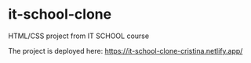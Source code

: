 # it-school-clone

HTML/CSS project from IT SCHOOL course

The project is deployed here: https://it-school-clone-cristina.netlify.app/
